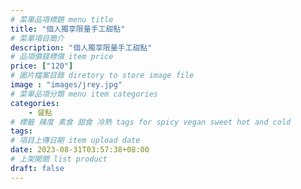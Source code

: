 ```yaml
---
# 菜單品項標題 menu title 
title: "個人獨享限量手工甜點"
# 菜單項目簡介 
description: "個人獨享限量手工甜點"
# 品項價錢標價 item price 
price: ["120"]
# 圖片檔案目錄 diretory to store image file
image : "images/jrey.jpg"
# 菜單品項分類 menu item categories 
categories: 
    - 餐點
# 標籤 辣度 素食 甜食 冷熱 tags for spicy vegan sweet hot and cold 
tags: 
# 項目上傳日期 item upload date 
date: 2023-08-31T03:57:38+08:00
# 上架開關 list product 
draft: false
---
```

